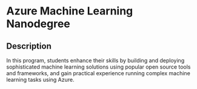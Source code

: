 # Azure Machine Learning Nanodegree 


## Description

In this program, students enhance their skills by building and deploying sophisticated machine learning solutions using popular open source tools and frameworks, and gain practical experience running complex machine learning tasks using Azure.

